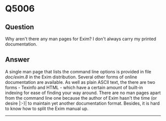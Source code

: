 Q5006
=====

Question
--------

Why aren't there any man pages for Exim? I don't always carry my printed
documentation.

Answer
------

A single man page that lists the command line options is provided in
file *doc/exim.8* in the Exim distribution. Several other forms of
online documentation are available. As well as plain ASCII text, the
there are two forms - Texinfo and HTML - which have a certain amount of
built-in indexing for ease of finding your way around. There are no man
pages apart from the command line one because the author of Exim hasn't
the time (or desire |:-)| to maintain yet another documentation format.
Besides, it is hard to know how to split the Exim manual up.

* * * * *
